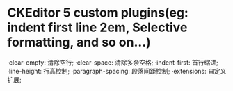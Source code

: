CKEditor 5 custom plugins(eg: indent first line 2em, Selective formatting, and so on...)
========================================

·clear-empty: 清除空行;
·clear-space: 清除多余空格;
·indent-first: 首行缩进;
·line-height: 行高控制;
·paragraph-spacing: 段落间距控制;
·extensions: 自定义扩展;

